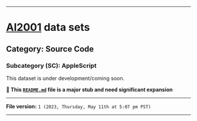 
***

# [AI2001](https://github.com/seanpm2001/AI2001/) data sets

## Category: Source Code

### Subcategory (SC): AppleScript

This dataset is under development/coming soon.

**🌱️ This [`README.md`](/README.md) file is a major stub and need significant expansion**

***

**File version:** `1 (2023, Thursday, May 11th at 5:07 pm PST)`

***
